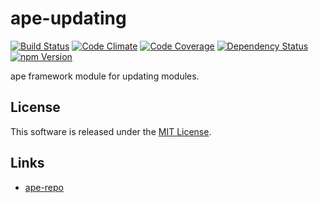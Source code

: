 ape-updating
==========

<!---
This file is generated by ape-tmpl. Do not update manually.
--->

<!-- Badge Start -->
<a name="badges"></a>

[![Build Status][bd_travis_shield_url]][bd_travis_url]
[![Code Climate][bd_codeclimate_shield_url]][bd_codeclimate_url]
[![Code Coverage][bd_codeclimate_coverage_shield_url]][bd_codeclimate_url]
[![Dependency Status][bd_gemnasium_shield_url]][bd_gemnasium_url]
[![npm Version][bd_npm_shield_url]][bd_npm_url]

[bd_repo_url]: https://github.com/ape-repo/ape-updating
[bd_travis_url]: http://travis-ci.org/ape-repo/ape-updating
[bd_travis_shield_url]: http://img.shields.io/travis/ape-repo/ape-updating.svg?style=flat
[bd_license_url]: https://github.com/ape-repo/ape-updating/blob/master/LICENSE
[bd_codeclimate_url]: http://codeclimate.com/github/ape-repo/ape-updating
[bd_codeclimate_shield_url]: http://img.shields.io/codeclimate/github/ape-repo/ape-updating.svg?style=flat
[bd_codeclimate_coverage_shield_url]: http://img.shields.io/codeclimate/coverage/github/ape-repo/ape-updating.svg?style=flat
[bd_gemnasium_url]: https://gemnasium.com/ape-repo/ape-updating
[bd_gemnasium_shield_url]: https://gemnasium.com/ape-repo/ape-updating.svg
[bd_npm_url]: http://www.npmjs.org/package/ape-updating
[bd_npm_shield_url]: http://img.shields.io/npm/v/ape-updating.svg?style=flat
[bd_bower_badge_url]: https://img.shields.io/bower/v/ape-updating.svg?style=flat

<!-- Badge End -->


<!-- Description Start -->
<a name="description"></a>

ape framework module for updating modules.

<!-- Description End -->




<!-- Sections Start -->
<a name="sections"></a>


<!-- Sections Start -->


<!-- LICENSE Start -->
<a name="license"></a>

License
-------
This software is released under the [MIT License](https://github.com/ape-repo/ape-updating/blob/master/LICENSE).

<!-- LICENSE End -->


<!-- Links Start -->
<a name="links"></a>

Links
------

+ [ape-repo](https://github.com/ape-repo)

<!-- Links End -->
